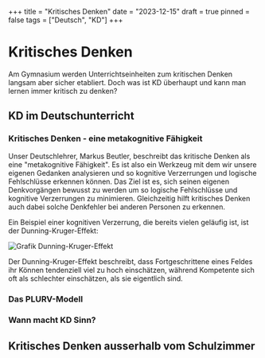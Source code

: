 +++
title = "Kritisches Denken"
date = "2023-12-15"
draft = true
pinned = false
tags = ["Deutsch", "KD"]
+++
# Kritisches Denken

Am Gymnasium werden Unterrichtseinheiten zum kritischen Denken langsam aber sicher etabliert. Doch was ist KD überhaupt und kann man lernen immer kritisch zu denken? 

## KD im Deutschunterricht

### Kritisches Denken - eine metakognitive Fähigkeit

Unser Deutschlehrer, Markus Beutler, beschreibt das kritische Denken als eine "metakognitive Fähigkeit". Es ist also ein Werkzeug mit dem wir unsere eigenen Gedanken analysieren und so kognitive Verzerrungen und logische Fehlschlüsse erkennen können. Das Ziel ist es, sich seinen eigenen Denkvorgängen bewusst zu werden um so logische Fehlschlüsse und kognitive Verzerrungen zu minimieren. Gleichzeitig hilft kritisches Denken auch dabei solche Denkfehler bei anderen Personen zu erkennen.

Ein Beispiel einer kognitiven Verzerrung, die bereits vielen geläufig ist, ist der Dunning-Kruger-Effekt:

![Grafik Dunning-Kruger-Effekt](https://d1g9li960vagp7.cloudfront.net/wp-content/uploads/2022/10/Folie2-2-1024x576.png "Grafik von Studyflix, https://studyflix.de/biologie/dunning-kruger-effekt-5603")

Der Dunning-Kruger-Effekt beschreibt, dass Fortgeschrittene eines Feldes ihr Können tendenziell viel zu hoch einschätzen, während Kompetente sich oft als schlechter einschätzen, als sie eigentlich sind.

### Das PLURV-Modell



### Wann macht KD Sinn?

## Kritisches Denken ausserhalb vom Schulzimmer